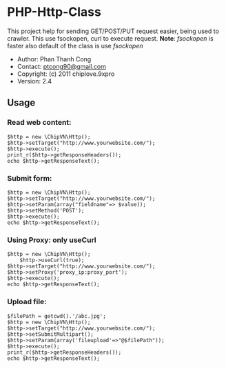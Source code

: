 # PHP-Http-Class
This project help for sending GET/POST/PUT request easier, being used to crawler.
This use fsockopen, curl to execute request.
**Note**: _fsockopen_ is faster also default of the class is use _fsockopen_

* Author: Phan Thanh Cong 
* Contact: ptcong90@gmail.com
* Copyright: (c) 2011 chiplove.9xpro
* Version: 2.4

## Usage

### Read web content:
	$http = new \ChipVN\Http();
	$http->setTarget("http://www.yourwebsite.com/");
	$http->execute();
	print_r($http->getResponseHeaders());
	echo $http->getResponseText();
	
### Submit form:
	$http = new \ChipVN\Http();
	$http->setTarget("http://www.yourwebsite.com/");
	$http->setParam(array("fieldname"=> $value)); 
	$http->setMethod('POST');
	$http->execute();
	echo $http->getResponseText();
	
### Using Proxy: only useCurl
	$http = new \ChipVN\Http();
        $http->useCurl(true);
	$http->setTarget("http://www.yourwebsite.com/");
	$http->setProxy('proxy_ip:proxy_port');
	$http->execute();
	echo $http->getResponseText();

### Upload file:
	$filePath = getcwd().'/abc.jpg';
	$http = new \ChipVN\Http();
	$http->setTarget("http://www.yourwebsite.com/");
	$http->setSubmitMultipart();
	$http->setParam(array('fileupload'=>"@$filePath"));
	$http->execute();
	print_r($http->getResponseHeaders());
	echo $http->getResponseText();